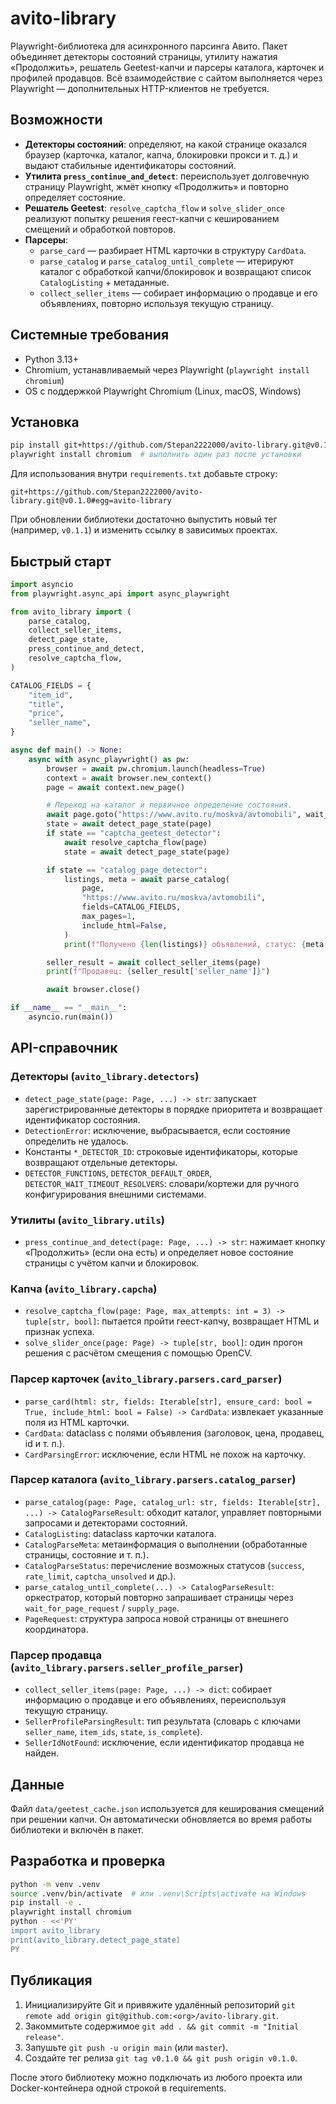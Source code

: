 # avito-library

Playwright-библиотека для асинхронного парсинга Авито. Пакет объединяет детекторы состояний страницы, утилиту нажатия «Продолжить», решатель Geetest-капчи и парсеры каталога, карточек и профилей продавцов. Всё взаимодействие с сайтом выполняется через Playwright — дополнительных HTTP-клиентов не требуется.

## Возможности

- **Детекторы состояний**: определяют, на какой странице оказался браузер (карточка, каталог, капча, блокировки прокси и т. д.) и выдают стабильные идентификаторы состояний.
- **Утилита `press_continue_and_detect`**: переиспользует долговечную страницу Playwright, жмёт кнопку «Продолжить» и повторно определяет состояние.
- **Решатель Geetest**: `resolve_captcha_flow` и `solve_slider_once` реализуют попытку решения геест-капчи с кешированием смещений и обработкой повторов.
- **Парсеры**:
  - `parse_card` — разбирает HTML карточки в структуру `CardData`.
  - `parse_catalog` и `parse_catalog_until_complete` — итерируют каталог с обработкой капчи/блокировок и возвращают список `CatalogListing` + метаданные.
  - `collect_seller_items` — собирает информацию о продавце и его объявлениях, повторно используя текущую страницу.

## Системные требования

- Python 3.13+
- Chromium, устанавливаемый через Playwright (`playwright install chromium`)
- OS с поддержкой Playwright Chromium (Linux, macOS, Windows)

## Установка

```bash
pip install git+https://github.com/Stepan2222000/avito-library.git@v0.1.0#egg=avito-library
playwright install chromium  # выполнить один раз после установки
```

Для использования внутри `requirements.txt` добавьте строку:

```
git+https://github.com/Stepan2222000/avito-library.git@v0.1.0#egg=avito-library
```

При обновлении библиотеки достаточно выпустить новый тег (например, `v0.1.1`) и изменить ссылку в зависимых проектах.

## Быстрый старт

```python
import asyncio
from playwright.async_api import async_playwright

from avito_library import (
    parse_catalog,
    collect_seller_items,
    detect_page_state,
    press_continue_and_detect,
    resolve_captcha_flow,
)

CATALOG_FIELDS = {
    "item_id",
    "title",
    "price",
    "seller_name",
}

async def main() -> None:
    async with async_playwright() as pw:
        browser = await pw.chromium.launch(headless=True)
        context = await browser.new_context()
        page = await context.new_page()

        # Переход на каталог и первичное определение состояния.
        await page.goto("https://www.avito.ru/moskva/avtomobili", wait_until="domcontentloaded")
        state = await detect_page_state(page)
        if state == "captcha_geetest_detector":
            await resolve_captcha_flow(page)
            state = await detect_page_state(page)

        if state == "catalog_page_detector":
            listings, meta = await parse_catalog(
                page,
                "https://www.avito.ru/moskva/avtomobili",
                fields=CATALOG_FIELDS,
                max_pages=1,
                include_html=False,
            )
            print(f"Получено {len(listings)} объявлений, статус: {meta.status}")

        seller_result = await collect_seller_items(page)
        print(f"Продавец: {seller_result['seller_name']}")

        await browser.close()

if __name__ == "__main__":
    asyncio.run(main())
```

## API-справочник

### Детекторы (`avito_library.detectors`)
- `detect_page_state(page: Page, ...) -> str`: запускает зарегистрированные детекторы в порядке приоритета и возвращает идентификатор состояния.
- `DetectionError`: исключение, выбрасывается, если состояние определить не удалось.
- Константы `*_DETECTOR_ID`: строковые идентификаторы, которые возвращают отдельные детекторы.
- `DETECTOR_FUNCTIONS`, `DETECTOR_DEFAULT_ORDER`, `DETECTOR_WAIT_TIMEOUT_RESOLVERS`: словари/кортежи для ручного конфигурирования внешними системами.

### Утилиты (`avito_library.utils`)
- `press_continue_and_detect(page: Page, ...) -> str`: нажимает кнопку «Продолжить» (если она есть) и определяет новое состояние страницы с учётом капчи и блокировок.

### Капча (`avito_library.capcha`)
- `resolve_captcha_flow(page: Page, max_attempts: int = 3) -> tuple[str, bool]`: пытается пройти геест-капчу, возвращает HTML и признак успеха.
- `solve_slider_once(page: Page) -> tuple[str, bool]`: один прогон решения с расчётом смещения с помощью OpenCV.

### Парсер карточек (`avito_library.parsers.card_parser`)
- `parse_card(html: str, fields: Iterable[str], ensure_card: bool = True, include_html: bool = False) -> CardData`: извлекает указанные поля из HTML карточки.
- `CardData`: dataclass с полями объявления (заголовок, цена, продавец, id и т. п.).
- `CardParsingError`: исключение, если HTML не похож на карточку.

### Парсер каталога (`avito_library.parsers.catalog_parser`)
- `parse_catalog(page: Page, catalog_url: str, fields: Iterable[str], ...) -> CatalogParseResult`: обходит каталог, управляет повторными запросами и детекторами состояний.
- `CatalogListing`: dataclass карточки каталога.
- `CatalogParseMeta`: метаинформация о выполнении (обработанные страницы, состояние и т. п.).
- `CatalogParseStatus`: перечисление возможных статусов (`success`, `rate_limit`, `captcha_unsolved` и др.).
- `parse_catalog_until_complete(...) -> CatalogParseResult`: оркестратор, который повторно запрашивает страницы через `wait_for_page_request` / `supply_page`.
- `PageRequest`: структура запроса новой страницы от внешнего координатора.

### Парсер продавца (`avito_library.parsers.seller_profile_parser`)
- `collect_seller_items(page: Page, ...) -> dict`: собирает информацию о продавце и его объявлениях, переиспользуя текущую страницу.
- `SellerProfileParsingResult`: тип результата (словарь с ключами `seller_name`, `item_ids`, `state`, `is_complete`).
- `SellerIdNotFound`: исключение, если идентификатор продавца не найден.

## Данные

Файл `data/geetest_cache.json` используется для кеширования смещений при решении капчи. Он автоматически обновляется во время работы библиотеки и включён в пакет.

## Разработка и проверка

```bash
python -m venv .venv
source .venv/bin/activate  # или .venv\Scripts\activate на Windows
pip install -e .
playwright install chromium
python - <<'PY'
import avito_library
print(avito_library.detect_page_state)
PY
```

## Публикация

1. Инициализируйте Git и привяжите удалённый репозиторий `git remote add origin git@github.com:<org>/avito-library.git`.
2. Закоммитьте содержимое `git add . && git commit -m "Initial release"`.
3. Запушьте `git push -u origin main` (или `master`).
4. Создайте тег релиза `git tag v0.1.0 && git push origin v0.1.0`.

После этого библиотеку можно подключать из любого проекта или Docker-контейнера одной строкой в requirements.
